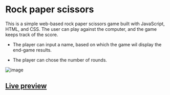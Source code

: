 # Rock paper scissors
This is a simple web-based rock paper scissors game built with JavaScript, HTML, and CSS. The user can play against the computer, and the game keeps track of the score.
- The player can input a name, based on which the game wil display the end-game results.
* The player can chose the number of rounds.


![image](https://user-images.githubusercontent.com/88613908/219283067-7dc46806-eb81-462b-aacf-f24e643957df.png)
## [Live preview](https://incolorate.github.io/rock-paper-scissors/)
